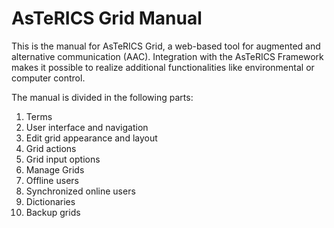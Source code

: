 # AsTeRICS Grid Manual

This is the manual for AsTeRICS Grid, a web-based tool for augmented and alternative communication (AAC). Integration with the AsTeRICS Framework makes it possible to realize additional functionalities like environmental or computer control.

The manual is divided in the following parts:

1. Terms
1. User interface and navigation
1. Edit grid appearance and layout
1. Grid actions
1. Grid input options
1. Manage Grids
1. Offline users
1. Synchronized online users
1. Dictionaries
1. Backup grids